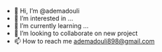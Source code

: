 - 👋 Hi, I’m @ademadouli
- 👀 I’m interested in ...
- 🌱 I’m currently learning ...
- 💞️ I’m looking to collaborate on new project
- 📫 How to reach me ademadouli898@gmail.com

<!---
ademadouli/ademadouli is a ✨ special ✨ repository because its `README.md` (this file) appears on your GitHub profile.
You can click the Preview link to take a look at your changes.
--->
